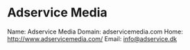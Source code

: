 
# Adservice Media

Name: Adservice Media
Domain: adservicemedia.com
Home: http://www.adservicemedia.com/
Email: info@adservice.dk
